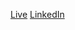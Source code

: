 [Live](https://efecane.github.io/monsters-rolodex-react/)
[LinkedIn](https://www.linkedin.com/in/efecan-efe/)
